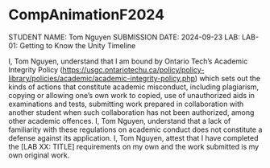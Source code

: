 # CompAnimationF2024
 
STUDENT NAME: Tom Nguyen
SUBMISSION DATE: 2024-09-23
LAB: LAB-01: Getting to Know the Unity Timeline

I, Tom Nguyen, understand that I am bound by Ontario Tech’s Academic Integrity Policy (https://usgc.ontariotechu.ca/policy/policy-library/policies/academic/academic-integrity-policy.php) which sets out the kinds of actions that constitute academic misconduct, including plagiarism, copying or allowing one’s own work to copied, use of unauthorized aids in examinations and tests, submitting work prepared in collaboration with another student when such collaboration has not been authorized, among other academic offences.
I, Tom Nguyen, understand that a lack of familiarity with these regulations on academic conduct does not constitute a defense against its application.
I, Tom Nguyen, attest that I have completed the [LAB XX: TITLE] requirements on my own and the work submitted is my own original work.